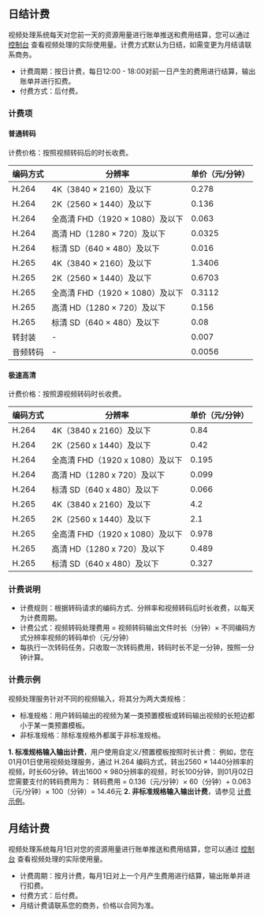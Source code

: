 ## 日结计费
 
视频处理系统每天对您前一天的资源用量进行账单推送和费用结算，您可以通过 [控制台](https://console.cloud.tencent.com/mps) 查看视频处理的实际使用量。计费方式默认为日结，如需变更为月结请联系商务。
 
+ 计费周期：按日计费，每日12:00 - 18:00对前一日产生的费用进行结算，输出账单并进行扣费。
+ 付费方式：后付费。
 
### 计费项 
#### 普通转码

计费价格：按照视频转码后的时长收费。
 
|编码方式|分辨率|单价（元/分钟）|
 -----------|---------|-----------------
|H.264|	4K（3840 × 2160）及以下|	0.278|
|H.264|	2K（2560 × 1440）及以下|	0.136|
|H.264|	全高清 FHD（1920 × 1080）及以下|	0.063|
|H.264|	高清 HD（1280 × 720）及以下	|0.0325|
|H.264|	标清 SD（640 × 480）及以下|	0.016|
|H.265|	4K（3840 × 2160）及以下|	1.3406|
|H.265|	2K（2560 × 1440）及以下|	0.6703|
|H.265|	全高清 FHD（1920 × 1080）及以下|	0.3112|
|H.265|	高清 HD（1280 × 720）及以下|	0.156|
|H.265|	标清 SD（640 × 480）及以下|	0.08|
|转封装| - | 0.007|
|音频转码| - | 0.0056|
  
#### 极速高清
 
计费价格：按照源视频转码时长收费。
 
编码方式|分辨率|单价（元/分钟）
-----------|-------|-----------
H.264|	4K（3840 x 2160）及以下|	0.84|
H.264|	2K（2560 x 1440）及以下|	0.42|
H.264|	全高清 FHD（1920 x 1080）及以下|	0.195|
H.264|	高清 HD（1280 x 720）及以下|	0.099|
H.264|	标清 SD（640 x 480）及以下|	0.066|
H.265|	4K（3840 x 2160）及以下|	4.2|
 H.265|	2K（2560 x 1440）及以下|	2.1|
 H.265|	全高清 FHD（1920 x 1080）及以下|	0.978|
 H.265|	高清 HD（1280 x 720）及以下|	0.489|
 H.265|	标清 SD（640 x 480）及以下|	0.327| 

### 计费说明

+ 计费规则：根据转码请求的编码方式、分辨率和视频转码后时长收费，以每天为计费周期。
+ 计费公式：视频转码处理费用 = 视频转码输出文件时长（分钟）× 不同编码方式分辨率视频的转码单价（元/分钟）
+ 每执行一次转码任务，只收取一次转码费用，转码时长不足一分钟，按照一分钟计算。
 
### 计费示例
 视频处理服务针对不同的视频输入，将其分为两大类规格：
 + 标准规格：用户转码输出的视频为某一类预置模板或转码输出视频的长短边都小于某一类预置模板。
 + 非标准规格：除标准规格外都属于非标准规格。
 
**1. 标准规格输入输出计费**，用户使用自定义/预置模板按照时长计费：
例如，您在01月01日使用视频处理服务，通过 H.264 编码方式，转出2560 × 1440分辨率的视频，时长60分钟。转出1600 × 980分辨率的视频，时长100分钟，则01月02日您需要支付的转码费用为：
转码费用 = 0.136（元/分钟）× 60（分钟）+ 0.063（元/分钟）× 100（分钟）= 14.46元
**2. 非标准规格输入输出计费**，请参见 [计费示例](https://cloud.tencent.com/document/product/862/36181#p1)。
 

## 月结计费
 
视频处理系统每月1日对您的资源用量进行账单推送和费用结算，您可以通过 [控制台](https://console.cloud.tencent.com/mps) 查看视频处理的实际使用量。
 
+ 计费周期：按月计费，每月1日对上一个月产生费用进行结算，输出账单并进行扣费。
+ 付费方式：后付费。
+ 月结计费请联系您的商务，价格以合同为准。
